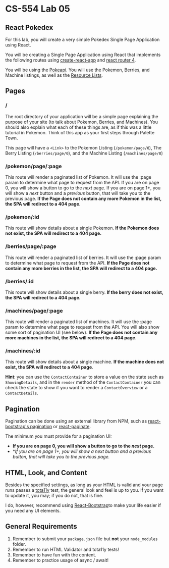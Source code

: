 # CS-554 Lab 05

## React Pokedex

For this lab, you will create a very simple Pokedex Single Page Application using React.

You will be creating a Single Page Application using React that implements the following routes using [create-react-app](https://github.com/facebookincubator/create-react-app) and [react router 4](https://reacttraining.com/react-router/web/guides/quick-start).

You will be using the [Pokeapi](https://pokeapi.co/docs/v2.html). You will use the Pokemon, Berries, and Machine listings, as well as the [Resource Lists](https://pokeapi.co/docsv2/#resource-lists).

## Pages

### /

The root directory of your application will be a simple page explaining the purpose of your site (to talk about Pokemon, Berries, and Machines). You should also explain what each of these things are, as if this was a little tutorial in Pokemon. Think of this app as your first steps through Palette Town.

This page will have a `<Link>` to the Pokemon Listing (`/pokemon/page/0`), The Berry Listing (`/berries/page/0`), and the Machine Listing (`/machines/page/0`)

### /pokemon/page/:page

This route will render a paginated list of Pokemon. It will use the :page param to determine what page to request from the API. If you are on page 0, you will show a button to go to the _next_ page. If you are on page 1+, you will show a _next_ button and a _previous_ button, that will take you to the previous page. **If the Page does not contain any more Pokemon in the list, the SPA will redirect to a 404 page.**

### /pokemon/:id

This route will show details about a single Pokemon. **If the Pokemon does not exist, the SPA will redirect to a 404 page.**

### /berries/page/:page

This route will render a paginated list of berries. It will use the :page param to determine what page to request from the API. **If the Page does not contain any more berries in the list, the SPA will redirect to a 404 page.**

### /berries/:id

This route will show details about a single berry. **If the berry does not exist, the SPA will redirect to a 404 page.**

### /machines/page/:page

This route will render a paginated list of machines. It will use the :page param to determine what page to request from the API. You will also show some sort of pagination UI (see below). **If the Page does not contain any more machines in the list, the SPA will redirect to a 404 page.**

### /machines/:id

This route will show details about a single machine. **If the machine does not exist, the SPA will redirect to a 404 page**.

**Hint**: you can use the `ContactContainer` to store a value on the state such as `ShowingDetails`, and in the `render` method of the `ContactContainer` you can check the state to show if you want to render a `ContactOverview` or a `ContactDetails`.

## Pagination

Pagination can be done using an external library from NPM, such as [react-bootstrap's pagination](https://react-bootstrap.github.io/components/pagination/) or [react-paginate](https://github.com/AdeleD/react-paginate).

The minimum you must provide for a pagination UI:

* **If you are on page 0, you will show a button to go to the _next_ page.**
* **If you are on page 1+, you will show a _next_ button and a _previous_ button, that will take you to the previous page.*

## HTML, Look, and Content

Besides the specified settings, as long as your HTML is valid and your page runs passes a [tota11y](http://khan.github.io/tota11y/) test, the general look and feel is up to you. If you want to update it, you may; if you do not, that is fine.

I do, however, recommend using [React-Bootstrap](https://react-bootstrap.github.io/getting-started/introduction/)to make your life easier if you need any UI elements.

## General Requirements

1. Remember to submit your `package.json` file but **not** your `node_modules` folder.
2. Remember to run HTML Validator and tota11y tests!
3. Remember to have fun with the content.
4. Remember to practice usage of async / await!